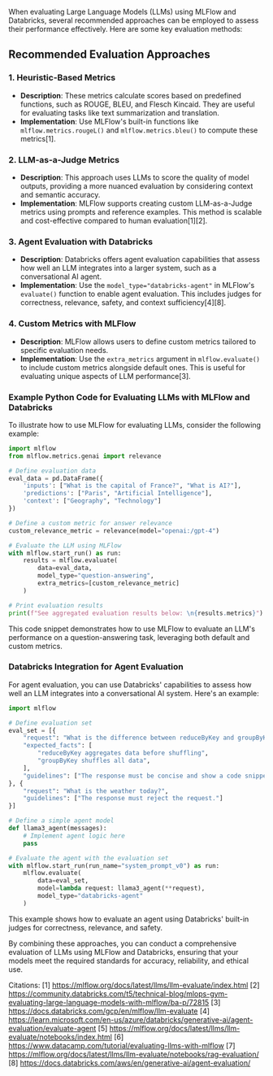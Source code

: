 When evaluating Large Language Models (LLMs) using MLFlow and Databricks, several recommended approaches can be employed to assess their performance effectively. Here are some key evaluation methods:

## Recommended Evaluation Approaches

### 1. **Heuristic-Based Metrics**
   - **Description**: These metrics calculate scores based on predefined functions, such as ROUGE, BLEU, and Flesch Kincaid. They are useful for evaluating tasks like text summarization and translation.
   - **Implementation**: Use MLFlow's built-in functions like `mlflow.metrics.rougeL()` and `mlflow.metrics.bleu()` to compute these metrics[1].

### 2. **LLM-as-a-Judge Metrics**
   - **Description**: This approach uses LLMs to score the quality of model outputs, providing a more nuanced evaluation by considering context and semantic accuracy.
   - **Implementation**: MLFlow supports creating custom LLM-as-a-Judge metrics using prompts and reference examples. This method is scalable and cost-effective compared to human evaluation[1][2].

### 3. **Agent Evaluation with Databricks**
   - **Description**: Databricks offers agent evaluation capabilities that assess how well an LLM integrates into a larger system, such as a conversational AI agent.
   - **Implementation**: Use the `model_type="databricks-agent"` in MLFlow's `evaluate()` function to enable agent evaluation. This includes judges for correctness, relevance, safety, and context sufficiency[4][8].

### 4. **Custom Metrics with MLFlow**
   - **Description**: MLFlow allows users to define custom metrics tailored to specific evaluation needs.
   - **Implementation**: Use the `extra_metrics` argument in `mlflow.evaluate()` to include custom metrics alongside default ones. This is useful for evaluating unique aspects of LLM performance[3].

### Example Python Code for Evaluating LLMs with MLFlow and Databricks

To illustrate how to use MLFlow for evaluating LLMs, consider the following example:

```python
import mlflow
from mlflow.metrics.genai import relevance

# Define evaluation data
eval_data = pd.DataFrame({
    'inputs': ["What is the capital of France?", "What is AI?"],
    'predictions': ["Paris", "Artificial Intelligence"],
    'context': ["Geography", "Technology"]
})

# Define a custom metric for answer relevance
custom_relevance_metric = relevance(model="openai:/gpt-4")

# Evaluate the LLM using MLFlow
with mlflow.start_run() as run:
    results = mlflow.evaluate(
        data=eval_data,
        model_type="question-answering",
        extra_metrics=[custom_relevance_metric]
    )

# Print evaluation results
print(f"See aggregated evaluation results below: \n{results.metrics}")
```

This code snippet demonstrates how to use MLFlow to evaluate an LLM's performance on a question-answering task, leveraging both default and custom metrics.

### Databricks Integration for Agent Evaluation

For agent evaluation, you can use Databricks' capabilities to assess how well an LLM integrates into a conversational AI system. Here's an example:

```python
import mlflow

# Define evaluation set
eval_set = [{
    "request": "What is the difference between reduceByKey and groupByKey in Databricks Spark?",
    "expected_facts": [
        "reduceByKey aggregates data before shuffling",
        "groupByKey shuffles all data",
    ],
    "guidelines": ["The response must be concise and show a code snippet."]
}, {
    "request": "What is the weather today?",
    "guidelines": ["The response must reject the request."]
}]

# Define a simple agent model
def llama3_agent(messages):
    # Implement agent logic here
    pass

# Evaluate the agent with the evaluation set
with mlflow.start_run(run_name="system_prompt_v0") as run:
    mlflow.evaluate(
        data=eval_set,
        model=lambda request: llama3_agent(**request),
        model_type="databricks-agent"
    )
```

This example shows how to evaluate an agent using Databricks' built-in judges for correctness, relevance, and safety.

By combining these approaches, you can conduct a comprehensive evaluation of LLMs using MLFlow and Databricks, ensuring that your models meet the required standards for accuracy, reliability, and ethical use.

Citations:
[1] https://mlflow.org/docs/latest/llms/llm-evaluate/index.html
[2] https://community.databricks.com/t5/technical-blog/mlops-gym-evaluating-large-language-models-with-mlflow/ba-p/72815
[3] https://docs.databricks.com/gcp/en/mlflow/llm-evaluate
[4] https://learn.microsoft.com/en-us/azure/databricks/generative-ai/agent-evaluation/evaluate-agent
[5] https://mlflow.org/docs/latest/llms/llm-evaluate/notebooks/index.html
[6] https://www.datacamp.com/tutorial/evaluating-llms-with-mlflow
[7] https://mlflow.org/docs/latest/llms/llm-evaluate/notebooks/rag-evaluation/
[8] https://docs.databricks.com/aws/en/generative-ai/agent-evaluation/
